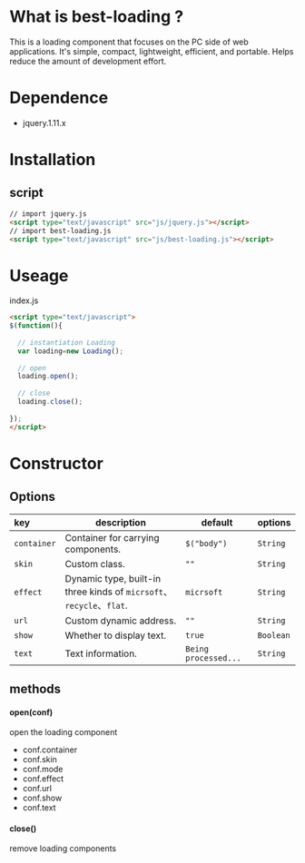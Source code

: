 # What is best-loading ?
This is a loading component that focuses on the PC side of web applications. It's simple, compact, lightweight, efficient, and portable. Helps reduce the amount of development effort.
# Dependence 
- jquery.1.11.x
# Installation
## script
```html
// import jquery.js
<script type="text/javascript" src="js/jquery.js"></script>
// import best-loading.js
<script type="text/javascript" src="js/best-loading.js"></script>
```
# Useage
index.js
```html
<script type="text/javascript">
$(function(){
  
  // instantiation Loading
  var loading=new Loading();
  
  // open
  loading.open();
  
  // close
  loading.close();
  
});
</script>
```
# Constructor
## Options
|key|description|default|options|
|:---|---|---|---|
| `container`|Container for carrying components.|`$("body")`|`String`|
| `skin`|Custom class.|`""`|`String`|
| `effect`|Dynamic type, built-in three kinds of `micrsoft`、`recycle`、`flat`.|`micrsoft`|`String`|
| `url`|Custom dynamic address.|`""`|`String`|
| `show`|Whether to display text.|`true`|`Boolean`|
| `text`|Text information.|`Being processed...`|`String`|

## methods
#### open(conf)
open the loading component
- conf.container
- conf.skin
- conf.mode 
- conf.effect
- conf.url
- conf.show
- conf.text

#### close()
remove loading components
